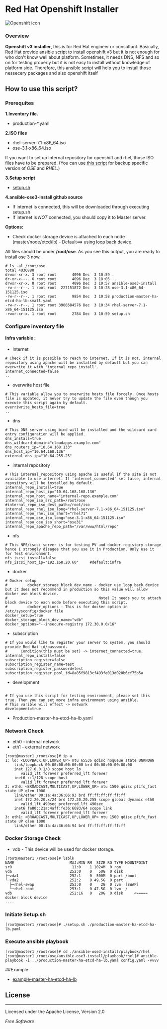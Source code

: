 # Red Hat Openshift Installer

![Openshift icon](https://upload.wikimedia.org/wikipedia/en/3/3a/OpenShift-LogoType.svg)

### Overview

**Openshift v3 installer**, this is for Red Hat engineer or consultant.
Basically, Red Hat provide ansible script to install openshift v3 but it is not enough for who don't know well about platform. Sometimes, it needs DNS, NFS and so on for testing properly but it is not easy to install without knowledge of platform side.
Therefore, this ansible script will help you to install those nessecery packages and also openshift itself


## How to use this script?

### Prerequites


**1.Inventory file.**

* production-*.yaml 

**2.ISO files**

* rhel-server-7.1-x86_64.iso
* ose-3.1-x86_64.iso

If you want to set up Internal repository for openshift and rhel, those ISO files have to be prepared.
(You can use [this script](https://github.com/Jooho/rhep_tools/blob/master/backup_ose3_repos.sh) for backup specific version of *OSE* and *RHEL*.)


**3.Setup script**

* [setup.sh](https://github.com/Jooho/ansible-ose3-install/blob/master/shell/setup.sh)

**4.ansible-ose3-install github source**

* If internet is connected, this will be downloaded through executing setup.sh
* If internet is *NOT* connected, you should copy it to Master server.

**Options:**	

* Check docker storage device is attached to each node (master/node/etcd/lb) - Default==> using loop back device.
	
All files should be under **/root/ose**. As you see this output, you are ready to install ose 3 now. 

```
# ls -al /root/ose
total 4036880
drwxr-xr-x. 3 root root       4096 Dec  3 10:59 .
dr-xr-x---. 6 root root       4096 Dec  3 18:05 ..
drwxr-xr-x. 8 root root       4096 Dec  3 10:57 ansible-ose3-install
-rw-r--r--. 1 root root  227151872 Dec  3 10:28 ose-3.1-x86_64-151125.iso
-rw-r--r--. 1 root root       9854 Dec  3 10:58 production-master-ha-etcd-ha-lb-small.yaml
-rw-r--r--. 1 root root 3906584576 Dec  3 10:34 rhel-server-7.1-x86_64-151125.iso
-rwxr-xr-x. 1 root root       2784 Dec  3 10:59 setup.sh 

```



### Configure inventory file

#### Infra variable :
* Internet 

~~~
# Check if it is possible to reach to internet. If it is not, internal repository using apache will be installed by default but you can overwrite it with 'internal_repo_install'.
internet_connected=false 
..
~~~

* overwrite host file

~~~
# This variable allow you to overwrite hosts file forcely. Once hosts file is updated, it never try to update the file even though you execute this script again by default. 
overriwrite_hosts_file=true
..
~~~

* dns 

~~~
# This DNS server using bind will be installed and the wildcard card entry configuration will be applied.
dns_install=true
dns_wildcard_domain="cloudapps.example.com"
dns_routers_ip="10.64.168.133"
dns_host_ip="10.64.168.136"
external_dns_ip="10.64.255.25"
~~~

* internal repository

~~~
# This internal_repository using apache is useful if the site is not available to use internet. If 'internet_connected' set false, internal repository will be installed by default.
internal_repo_install=true
internal_repo_host_ip="10.64.168.168.136"
internal_repo_host_name="internal-repo.example.com"
internal_repo_iso_src_path=/root/ose
#internal_repo_iso_dest_path=/root/iso
internal_repo_rhel_iso_long="rhel-server-7.1-x86_64-151125.iso"
internal_repo_rhel_iso_short="rhel71"
internal_repo_ose_iso_long="ose-3.1-x86_64-151125.iso"
internal_repo_ose_iso_short="ose31"
internal_repo_apache_repo_path="/var/www/html/repo"
~~~

* nfs

~~~
# This NFS/iscsi server is for testing PV and docker-registory-storage hence I strongly disagee that you use it in Production. Only use it for Test environment.
nfs_iscsi_install=false
nfs_iscsi_host_ip="192.168.20.60"     #default:infra
~~~

* docker

~~~
# Docker setup 
#         docker_storage_block_dev_name - docker use loop back device but it does not recommend in production so this value will allow docker use block device.
#                                         Note) It needs you to attach block device to each node before executing this script.
#         docker_options - This is for docker option in /etc/sysconfig/docker file
docker_setup=true
docker_storage_block_dev_name="vdb"
docker_options="--insecure-registry 172.30.0.0/16"
~~~

* subscription

~~~
# If you would like to register your server to system, you should provide Red Hat id/password.
#      Condition(this must be set) -> internet_connected=true, internal_repo_install=false
subscription_register=false
subscription_register_name=test
subscription_register_password=test
subscription_register_pool_id=8a85f9813cf493fe013d028b6cf75b5a
~~~

* development

~~~

# If you use this script for testing environment, please set this true. Then you can set more infra environment using ansible.
# This varible will effect -> network
development=true
~~~

 - Production-master-ha-etcd-ha-lb.yaml

### Network Check

* eth0 - internal network
* eth1 - external network

```
[root@master1 /root/ose]# ip a
1: lo: <LOOPBACK,UP,LOWER_UP> mtu 65536 qdisc noqueue state UNKNOWN
    link/loopback 00:00:00:00:00:00 brd 00:00:00:00:00:00
    inet 127.0.0.1/8 scope host lo
       valid_lft forever preferred_lft forever
    inet6 ::1/128 scope host
       valid_lft forever preferred_lft forever
2: eth0: <BROADCAST,MULTICAST,UP,LOWER_UP> mtu 1500 qdisc pfifo_fast state UP qlen 1000
    link/ether 00:1a:4a:36:66:93 brd ff:ff:ff:ff:ff:ff
    inet 172.20.20.x/24 brd 172.20.20.255 scope global dynamic eth0
       valid_lft 490sec preferred_lft 490sec
    inet6 fe80::21a:4aff:fe36:6693/64 scope link
       valid_lft forever preferred_lft forever
3: eth1: <BROADCAST,MULTICAST,UP,LOWER_UP> mtu 1500 qdisc pfifo_fast state UP qlen 1000
    link/ether 00:1a:4a:36:66:94 brd ff:ff:ff:ff:ff:ff
```


### Docker Storage Check

* vdb - This device will be used for docker storage.

```
[root@master1 /root/ose]# lsblk
NAME                         MAJ:MIN RM  SIZE RO TYPE MOUNTPOINT
sr0                           11:0    1 1024M  0 rom
vda                          252:0    0   50G  0 disk
├─vda1                       252:1    0  500M  0 part /boot
└─vda2                       252:2    0 49.5G  0 part
  ├─rhel-swap                253:0    0    2G  0 lvm  [SWAP]
  └─rhel-root                253:1    0 47.5G  0 lvm  /
vdb                          252:16   0   20G  0 disk     <===== docker block device
....
```


### Initiate Setup.sh 
```
[root@master1 /root/ose]# ./setup.sh ./production-master-ha-etcd-ha-lb.yaml
```

### Execute ansible playbook
```
[root@master1 /root/ose]# cd ./ansible-ose3-install/playbook/rhel
[root@master1 /root/ose/ansible-ose3-install/playbook/rhel]# ansible-playbook -i ../production-master-ha-etcd-ha-lb.yaml config.yaml -vvvv
```

##Example
- [example-master-ha-etcd-ha-lb](https://github.com/Jooho/ansible-ose3-install/blob/master/docs/example-master-ha-etcd-ha-lb)

License
---
---
Licensed under the Apache License, Version 2.0

*Free Software*
